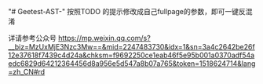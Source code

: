 "# Geetest-AST-" 
按照TODO 的提示修改成自己fullpage的参数，即可一键反混淆

详请参考公众号
https://mp.weixin.qq.com/s?__biz=MzUxMjE3Nzc3Mw==&mid=2247483730&idx=1&sn=3a4c2642be26f12e37618f7439c4d24a&chksm=f9692250ce1eab46f5e95b001a0370adf54aedc6829d64212364456d8a956e5d547a8b07a765&token=1518624714&lang=zh_CN#rd
